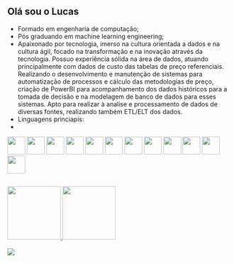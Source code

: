 ## Olá sou o Lucas
 - Formado em engenharia de computação;
 - Pós graduando em machine learning engineering;
 - Apaixonado por tecnologia, imerso na cultura orientada a dados e na cultura ágil, focado na transformação e na inovação através da tecnologia. Possuo experiência sólida na área de dados, atuando principalmente com dados de custo das tabelas de preço referenciais. Realizando o desenvolvimento e manutenção de sistemas para automatização de processos e cálculo das metodologias de preço, criação de PowerBI para acompanhamento dos dados históricos para a tomada de decisão e na modelagem de banco de dados para esses sistemas. Apto para realizar à analise e processamento de dados de diversas fontes, realizando também ETL/ELT dos dados. 
- Linguagens princiapis:
- 
<img src="https://cdn.jsdelivr.net/gh/devicons/devicon@latest/icons/rstudio/rstudio-original.svg" height="40" width="40" />  <img src="https://cdn.jsdelivr.net/gh/devicons/devicon@latest/icons/python/python-original.svg" height="40" width="40" />
<img src="https://cdn.jsdelivr.net/gh/devicons/devicon@latest/icons/rust/rust-original.svg" height="40" width="40" /> <img src="https://cdn.jsdelivr.net/gh/devicons/devicon@latest/icons/csharp/csharp-original.svg" height="40" width="40" />
<img src="https://cdn.jsdelivr.net/gh/devicons/devicon@latest/icons/typescript/typescript-original.svg" height="40" width="40" /> <img src="https://cdn.jsdelivr.net/gh/devicons/devicon@latest/icons/npm/npm-original-wordmark.svg" height="40" width="40" />
<img src="https://cdn.jsdelivr.net/gh/devicons/devicon@latest/icons/flask/flask-original.svg" height="40" width="40" /> <img src="https://cdn.jsdelivr.net/gh/devicons/devicon@latest/icons/djangorest/djangorest-original.svg" height="40" width="40" />
<img src="https://cdn.jsdelivr.net/gh/devicons/devicon@latest/icons/postgresql/postgresql-original.svg" height="40" width="40" /> <img src="https://cdn.jsdelivr.net/gh/devicons/devicon@latest/icons/sqlite/sqlite-original.svg" height="40" width="40" />
<img src="https://cdn.jsdelivr.net/gh/devicons/devicon@latest/icons/amazonwebservices/amazonwebservices-original-wordmark.svg" height="40" width="40" /> <img src="https://cdn.jsdelivr.net/gh/devicons/devicon@latest/icons/googlecloud/googlecloud-original.svg" height="40" width="40" />
##
<div>
	<a href="https://github.com/lucas-lcm">
	<img height="120cm" src="https://github-readme-stats.vercel.app/api/top-langs/?username=lucas-lcm&theme=tokyonight&layout=compact"/> 
	<img height="120cm" src="https://github-readme-stats.vercel.app/api?username=lucas-lcm&theme=tokyonight&hide=prs,issues"/>
</div>
<br>
<a href="https://www.linkedin.com/in/lucascmenezes/" alt="linkedin" target="_blank"><img src="https://img.shields.io/badge/LinkedIn-%230077B5.svg?&style=flat-square&logo=linkedin&logoColor=white"></a>
